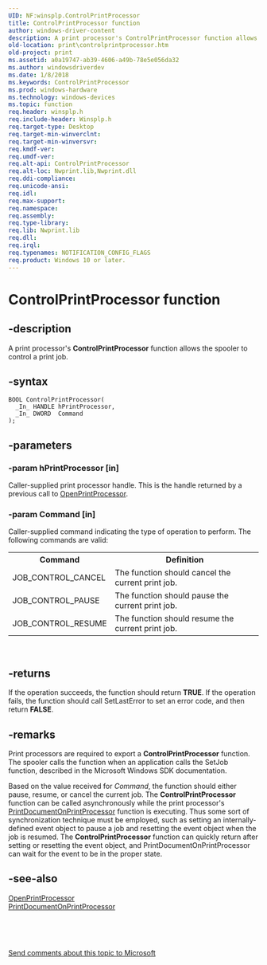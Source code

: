 ```yaml
---
UID: NF:winsplp.ControlPrintProcessor
title: ControlPrintProcessor function
author: windows-driver-content
description: A print processor's ControlPrintProcessor function allows the spooler to control a print job.
old-location: print\controlprintprocessor.htm
old-project: print
ms.assetid: a0a19747-ab39-4606-a49b-78e5e056da32
ms.author: windowsdriverdev
ms.date: 1/8/2018
ms.keywords: ControlPrintProcessor
ms.prod: windows-hardware
ms.technology: windows-devices
ms.topic: function
req.header: winsplp.h
req.include-header: Winsplp.h
req.target-type: Desktop
req.target-min-winverclnt: 
req.target-min-winversvr: 
req.kmdf-ver: 
req.umdf-ver: 
req.alt-api: ControlPrintProcessor
req.alt-loc: Nwprint.lib,Nwprint.dll
req.ddi-compliance: 
req.unicode-ansi: 
req.idl: 
req.max-support: 
req.namespace: 
req.assembly: 
req.type-library: 
req.lib: Nwprint.lib
req.dll: 
req.irql: 
req.typenames: NOTIFICATION_CONFIG_FLAGS
req.product: Windows 10 or later.
---
```


# ControlPrintProcessor function



## -description
A print processor's <b>ControlPrintProcessor</b> function allows the spooler to control a print job.



## -syntax

````
BOOL ControlPrintProcessor(
  _In_ HANDLE hPrintProcessor,
  _In_ DWORD  Command
);
````


## -parameters

### -param hPrintProcessor [in]

Caller-supplied print processor handle. This is the handle returned by a previous call to <a href="..\winsplp\nf-winsplp-openprintprocessor.md">OpenPrintProcessor</a>.


### -param Command [in]

Caller-supplied command indicating the type of operation to perform. The following commands are valid:

<table>
<tr>
<th>Command</th>
<th>Definition</th>
</tr>
<tr>
<td>
JOB_CONTROL_CANCEL

</td>
<td>
The function should cancel the current print job.

</td>
</tr>
<tr>
<td>
JOB_CONTROL_PAUSE

</td>
<td>
The function should pause the current print job.

</td>
</tr>
<tr>
<td>
JOB_CONTROL_RESUME

</td>
<td>
The function should resume the current print job.

</td>
</tr>
</table>
 


## -returns
If the operation succeeds, the function should return <b>TRUE</b>. If the operation fails, the function should call SetLastError to set an error code, and then return <b>FALSE</b>.


## -remarks
Print processors are required to export a <b>ControlPrintProcessor</b> function. The spooler calls the function when an application calls the SetJob function, described in the Microsoft Windows SDK documentation.

Based on the value received for <i>Command</i>, the function should either pause, resume, or cancel the current job. The <b>ControlPrintProcessor</b> function can be called asynchronously while the print processor's <a href="..\winsplp\nf-winsplp-printdocumentonprintprocessor.md">PrintDocumentOnPrintProcessor</a> function is executing. Thus some sort of synchronization technique must be employed, such as setting an internally-defined event object to pause a job and resetting the event object when the job is resumed. The <b>ControlPrintProcessor</b> function can quickly return after setting or resetting the event object, and PrintDocumentOnPrintProcessor can wait for the event to be in the proper state.


## -see-also
<dl>
<dt>
<a href="..\winsplp\nf-winsplp-openprintprocessor.md">OpenPrintProcessor</a>
</dt>
<dt>
<a href="..\winsplp\nf-winsplp-printdocumentonprintprocessor.md">PrintDocumentOnPrintProcessor</a>
</dt>
</dl>
 

 

<a href="mailto:wsddocfb@microsoft.com?subject=Documentation%20feedback [print\print]:%20ControlPrintProcessor function%20 RELEASE:%20(1/8/2018)&amp;body=%0A%0APRIVACY STATEMENT%0A%0AWe use your feedback to improve the documentation. We don't use your email address for any other purpose, and we'll remove your email address from our system after the issue that you're reporting is fixed. While we're working to fix this issue, we might send you an email message to ask for more info. Later, we might also send you an email message to let you know that we've addressed your feedback.%0A%0AFor more info about Microsoft's privacy policy, see http://privacy.microsoft.com/en-us/default.aspx." title="Send comments about this topic to Microsoft">Send comments about this topic to Microsoft</a>

